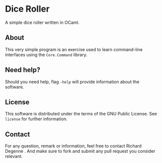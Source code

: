 Dice Roller
===========

A simple dice roller written in OCaml.

About
-----

This very simple program is an exercise used to learn command-line interfaces
using the `Core.Command` library.

Need help?
----------

Should you need help, flag `-help` will provide information about the software.

License
-------

This software is distributed under the terms of the GNU Public License. See
`license` for further information.

Contact
-------

For any question, remark or information, feel free to contact Richard Degenne
<richdeg2 AT gmail DOT com>. And make sure to fork and submit any pull
request you consider relevant.

